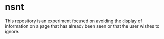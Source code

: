 # nsnt
This repository is an experiment focused on avoiding the display of information on a page that has already been seen or that the user wishes to ignore.
